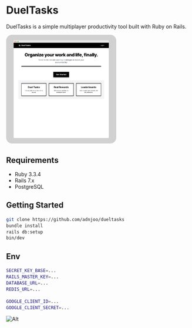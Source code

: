 # DuelTasks

DuelTasks is a simple multiplayer productivity tool built with Ruby on Rails.

<img src='./public/20241022193042.png' width='300' style='border-radius: 1rem'>

## Requirements

- Ruby 3.3.4
- Rails 7.x
- PostgreSQL

## Getting Started
```bash
git clone https://github.com/adnjoo/dueltasks
bundle install
rails db:setup
bin/dev
```

## Env
```bash
SECRET_KEY_BASE=...
RAILS_MASTER_KEY=...
DATABASE_URL=...
REDIS_URL=...

GOOGLE_CLIENT_ID=...
GOOGLE_CLIENT_SECRET=...
```

![Alt](https://repobeats.axiom.co/api/embed/38cf844ae704cef2d26b215a160bf9217c8f675e.svg "Repobeats analytics image")
